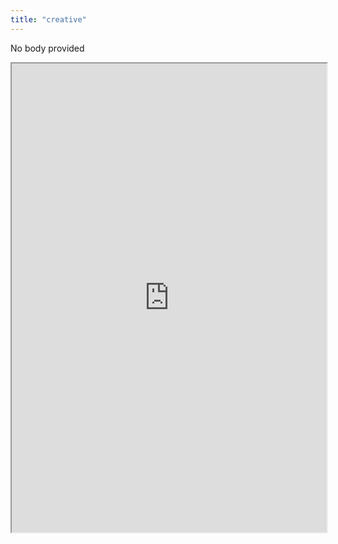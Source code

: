 ```yaml
---
title: "creative"
---
```


No body provided
<iframe height="750" width="100%" src="https://ewelton.github.io/ktest/wiki.html#creative"></iframe>
